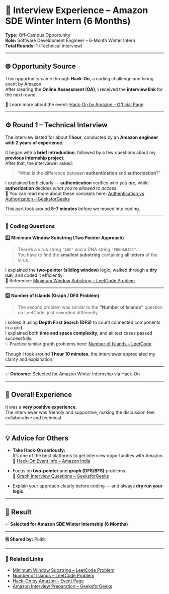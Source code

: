 # 💼 Interview Experience – Amazon SDE Winter Intern (6 Months)

**Type:** Off-Campus Opportunity  
**Role:** Software Development Engineer – 6-Month Winter Intern  
**Total Rounds:** 1 (Technical Interview)

---

## 🌐 Opportunity Source  

This opportunity came through **Hack-On**, a coding challenge and hiring event by Amazon.  
After clearing the **Online Assessment (OA)**, I received the **interview link** for the next round.  

📘 Learn more about the event: [Hack-On by Amazon – Official Page](https://www.aboutamazon.in/news/working-at-amazon/hack-on)

---

## ⚙️ Round 1 – Technical Interview  

The interview lasted for about **1 hour**, conducted by an **Amazon engineer with 2 years of experience**.  

It began with a **brief introduction**, followed by a few questions about my **previous internship project**.  
After that, the interviewer asked:  

> “What is the difference between **authentication** and **authorization**?”  

I explained both clearly — **authentication** verifies *who you are*, while **authorization** decides *what you’re allowed to access*.  
📖 You can read more about these concepts here: [Authentication vs Authorization – GeeksforGeeks](https://www.geeksforgeeks.org/difference-between-authentication-and-authorization/)  

This part took around **5–7 minutes** before we moved into coding.

---

### 🧩 Coding Questions  

**1️⃣ Minimum Window Substring (Two Pointer Approach)**  
> There’s a virus string `"ABC"` and a DNA string `"FBKHABJDC"`.  
> You have to find the **smallest substring** containing **all letters** of the virus.  

I explained the **two-pointer (sliding window)** logic, walked through a **dry run**, and coded it efficiently.  
📘 Reference: [Minimum Window Substring – LeetCode Problem](https://leetcode.com/problems/minimum-window-substring/)  

---

**2️⃣ Number of Islands (Graph / DFS Problem)**  
> The second problem was similar to the **“Number of Islands”** question on LeetCode, just reworded differently.  

I solved it using **Depth First Search (DFS)** to count connected components in a grid.  
I explained both **time and space complexity**, and all test cases passed successfully.  
💡 Practice similar graph problems here: [Number of Islands – LeetCode](https://leetcode.com/problems/number-of-islands/)  

Though I took around **1 hour 10 minutes**, the interviewer appreciated my clarity and explanation.

---

✅ **Outcome:** Selected for Amazon Winter Internship via Hack-On  

---

## 🌟 Overall Experience  

It was a **very positive experience**.  
The interviewer was friendly and supportive, making the discussion feel collaborative and technical.  

---

## 💡 Advice for Others  

- **Take Hack-On seriously:**  
  It’s one of the best platforms to get interview opportunities with Amazon.  
  🔗 [Hack-On Event Info – Amazon India](https://www.aboutamazon.in/news/working-at-amazon/hack-on)

- Focus on **two-pointer** and **graph (DFS/BFS)** problems.  
  📘 [Graph Interview Questions – GeeksforGeeks](https://www.geeksforgeeks.org/graph-data-structure-and-algorithms/)  

- Explain your approach clearly before coding — and always **dry run your logic**.  

---

## 🏁 Result  
✅ **Selected for Amazon SDE Winter Internship (6 Months)**  

---

**🗒️ Shared by:** Pulkit  

---

### 🔗 Related Links  
- [Minimum Window Substring – LeetCode Problem](https://leetcode.com/problems/minimum-window-substring/)  
- [Number of Islands – LeetCode Problem](https://leetcode.com/problems/number-of-islands/)  
- [Hack-On by Amazon – Event Page](https://www.aboutamazon.in/news/working-at-amazon/hack-on)  
- [Amazon Interview Preparation – GeeksforGeeks](https://www.geeksforgeeks.org/amazon-interview-preparation/)
